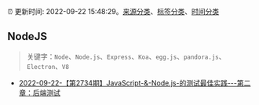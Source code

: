 :alarm_clock: 更新时间: 2022-09-22 15:48:29。[来源分类](../README.md)、[标签分类](../TAGS.md)、[时间分类](../TIMELINE.md)

## NodeJS


> 关键字：`Node`、`Node.js`、`Express`、`Koa`、`egg.js`、`pandora.js`、`Electron`、`V8`



- [2022-09-22-【第2734期】JavaScript-&-Node.js-的测试最佳实践---第二章：后端测试](https://toutiao.io/k/gdc6or2) 